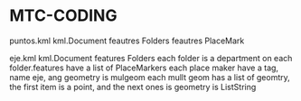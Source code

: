 # MTC-CODING


puntos.kml
kml.Document
        feautres Folders
            feautres PlaceMark
            
eje.kml
kml.Document
        features Folders
            each folder is a department
            on each folder.features have a list of PlaceMarkers
            each place maker have a tag, name eje, ang geometry is mulgeom
            each mullt geom has a list of geomtry, the first item is a point, and the next ones is                   geometry is ListString


              
       
